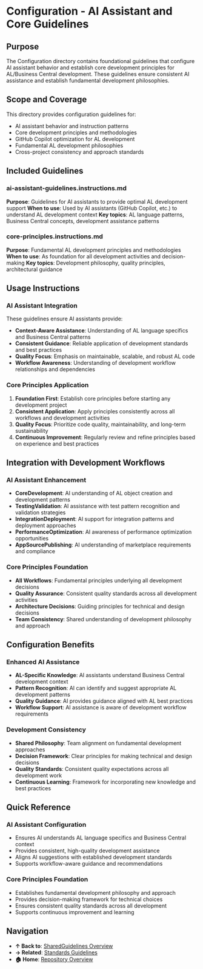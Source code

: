 # Configuration - AI Assistant and Core Guidelines

## Purpose

The Configuration directory contains foundational guidelines that configure AI assistant behavior and establish core development principles for AL/Business Central development. These guidelines ensure consistent AI assistance and establish fundamental development philosophies.

## Scope and Coverage

This directory provides configuration guidelines for:
- AI assistant behavior and instruction patterns
- Core development principles and methodologies
- GitHub Copilot optimization for AL development
- Fundamental AL development philosophies
- Cross-project consistency and approach standards

## Included Guidelines

### ai-assistant-guidelines.instructions.md
**Purpose**: Guidelines for AI assistants to provide optimal AL development support
**When to use**: Used by AI assistants (GitHub Copilot, etc.) to understand AL development context
**Key topics**: AL language patterns, Business Central concepts, development assistance patterns

### core-principles.instructions.md
**Purpose**: Fundamental AL development principles and methodologies
**When to use**: As foundation for all development activities and decision-making
**Key topics**: Development philosophy, quality principles, architectural guidance

## Usage Instructions

### AI Assistant Integration
These guidelines ensure AI assistants provide:
- **Context-Aware Assistance**: Understanding of AL language specifics and Business Central patterns
- **Consistent Guidance**: Reliable application of development standards and best practices
- **Quality Focus**: Emphasis on maintainable, scalable, and robust AL code
- **Workflow Awareness**: Understanding of development workflow relationships and dependencies

### Core Principles Application
1. **Foundation First**: Establish core principles before starting any development project
2. **Consistent Application**: Apply principles consistently across all workflows and development activities
3. **Quality Focus**: Prioritize code quality, maintainability, and long-term sustainability
4. **Continuous Improvement**: Regularly review and refine principles based on experience and best practices

## Integration with Development Workflows

### AI Assistant Enhancement
- **CoreDevelopment**: AI understanding of AL object creation and development patterns
- **TestingValidation**: AI assistance with test pattern recognition and validation strategies
- **IntegrationDeployment**: AI support for integration patterns and deployment approaches
- **PerformanceOptimization**: AI awareness of performance optimization opportunities
- **AppSourcePublishing**: AI understanding of marketplace requirements and compliance

### Core Principles Foundation
- **All Workflows**: Fundamental principles underlying all development decisions
- **Quality Assurance**: Consistent quality standards across all development activities
- **Architecture Decisions**: Guiding principles for technical and design decisions
- **Team Consistency**: Shared understanding of development philosophy and approach

## Configuration Benefits

### Enhanced AI Assistance
- **AL-Specific Knowledge**: AI assistants understand Business Central development context
- **Pattern Recognition**: AI can identify and suggest appropriate AL development patterns
- **Quality Guidance**: AI provides guidance aligned with AL best practices
- **Workflow Support**: AI assistance is aware of development workflow requirements

### Development Consistency
- **Shared Philosophy**: Team alignment on fundamental development approaches
- **Decision Framework**: Clear principles for making technical and design decisions
- **Quality Standards**: Consistent quality expectations across all development work
- **Continuous Learning**: Framework for incorporating new knowledge and best practices

## Quick Reference

### AI Assistant Configuration
- Ensures AI understands AL language specifics and Business Central context
- Provides consistent, high-quality development assistance
- Aligns AI suggestions with established development standards
- Supports workflow-aware guidance and recommendations

### Core Principles Foundation
- Establishes fundamental development philosophy and approach
- Provides decision-making framework for technical choices
- Ensures consistent quality standards across all development
- Supports continuous improvement and learning

## Navigation

- **↑ Back to**: [SharedGuidelines Overview](../README.md)
- **→ Related**: [Standards Guidelines](../Standards/README.md)
- **🏠 Home**: [Repository Overview](../../README.md)
